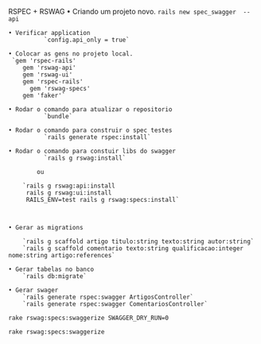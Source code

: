
RSPEC + RSWAG
    • Criando um projeto novo.
		`rails new spec_swagger  --api`

    • Verificar application
              `config.api_only = true`

    • Colocar as gens no projeto local.
  	 `gem 'rspec-rails'
  		gem 'rswag-api'
  		gem 'rswag-ui'
  		gem 'rspec-rails'
 	 	  gem 'rswag-specs'
  		gem 'faker'`

    • Rodar o comando para atualizar o repositorio
              `bundle`
              
    • Rodar o comando para construir o spec testes
              `rails generate rspec:install`

    • Rodar o comando para constuir libs do swagger
              `rails g rswag:install`
			
			ou

		`rails g rswag:api:install
		 rails g rswag:ui:install
		 RAILS_ENV=test rails g rswag:specs:install`



    • Gerar as migrations

		`rails g scaffold artigo titulo:string texto:string autor:string`
		`rails g scaffold comentario texto:string qualificacao:integer nome:string artigo:references`

    • Gerar tabelas no banco
		`rails db:migrate`

    • Gerar swager
		`rails generate rspec:swagger ArtigosController`
		`rails generate rspec:swagger ComentariosController`


`rake rswag:specs:swaggerize SWAGGER_DRY_RUN=0`


`rake rswag:specs:swaggerize`
